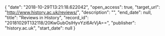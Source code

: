 {
  "date": "2018-10-29T13:21:18.622042", 
  "open_access": true, 
  "target_url": "http://www.history.ac.uk/reviews/", 
  "description": "", 
  "end_date": null, 
  "title": "Reviews in History", 
  "record_id": "20181029T132118/20KwGubOslHyvYzi6ArVjA==", 
  "publisher": "history.ac.uk", 
  "start_date": null
}

